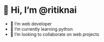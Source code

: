 
# 👋 Hi, I’m @ritiknai
- 👀 I’m web developer
- 🌱 I’m currently learning python
- 💞️ I’m looking to collaborate on web projects


<!---
ritiknai/ritiknai is a ✨ special ✨ repository because its `README.md` (this file) appears on your GitHub profile.
You can click the Preview link to take a look at your changes.
--->
